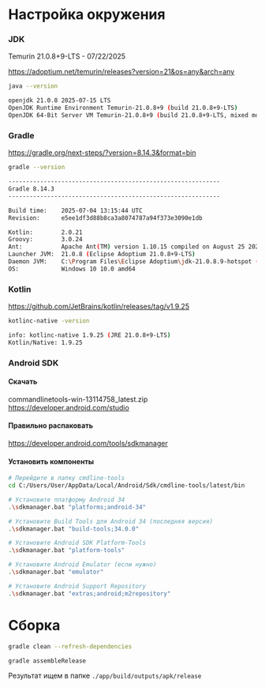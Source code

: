 # Настройка окружения

### JDK
Temurin 21.0.8+9-LTS - 07/22/2025

https://adoptium.net/temurin/releases?version=21&os=any&arch=any
```sh
java --version

openjdk 21.0.8 2025-07-15 LTS
OpenJDK Runtime Environment Temurin-21.0.8+9 (build 21.0.8+9-LTS)
OpenJDK 64-Bit Server VM Temurin-21.0.8+9 (build 21.0.8+9-LTS, mixed mode, sharing)
```

### Gradle
https://gradle.org/next-steps/?version=8.14.3&format=bin
```sh
gradle --version

------------------------------------------------------------
Gradle 8.14.3
------------------------------------------------------------

Build time:    2025-07-04 13:15:44 UTC
Revision:      e5ee1df3d88b8ca3a8074787a94f373e3090e1db

Kotlin:        2.0.21
Groovy:        3.0.24
Ant:           Apache Ant(TM) version 1.10.15 compiled on August 25 2024
Launcher JVM:  21.0.8 (Eclipse Adoptium 21.0.8+9-LTS)
Daemon JVM:    C:\Program Files\Eclipse Adoptium\jdk-21.0.8.9-hotspot (no JDK specified, using current Java home)
OS:            Windows 10 10.0 amd64
```

### Kotlin
https://github.com/JetBrains/kotlin/releases/tag/v1.9.25
```sh
kotlinc-native -version

info: kotlinc-native 1.9.25 (JRE 21.0.8+9-LTS)
Kotlin/Native: 1.9.25
```

### Android SDK

#### Скачать
commandlinetools-win-13114758_latest.zip
https://developer.android.com/studio

#### Правильно распаковать
https://developer.android.com/tools/sdkmanager

#### Установить компоненты
```sh
# Перейдите в папку cmdline-tools
cd C:/Users/User/AppData/Local/Android/Sdk/cmdline-tools/latest/bin

# Установите платформу Android 34
.\sdkmanager.bat "platforms;android-34"

# Установите Build Tools для Android 34 (последняя версия)
.\sdkmanager.bat "build-tools;34.0.0"

# Установите Android SDK Platform-Tools
.\sdkmanager.bat "platform-tools"

# Установите Android Emulator (если нужно)
.\sdkmanager.bat "emulator"

# Установите Android Support Repository
.\sdkmanager.bat "extras;android;m2repository"
```

# Сборка
```sh
gradle clean --refresh-dependencies
```
```sh
gradle assembleRelease
```
Результат ищем в папке ```./app/build/outputs/apk/release```